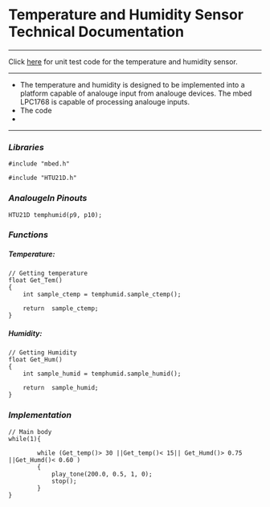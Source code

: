 # Temperature and Humidity Sensor Technical Documentation
---

Click [here](Product_Development/Software/Component_Unit_Test/temperature_and_humidity_unit_code.c) for unit test code for the temperature and humidity sensor.

---
- The temperature and humidity is designed to be implemented into a platform capable of analouge input from analouge devices. The mbed LPC1768 is capable of processing analouge inputs. 
- The code 
-
---

### _Libraries_

`#include "mbed.h"`

`#include "HTU21D.h"`


### _AnalougeIn Pinouts_

`HTU21D temphumid(p9, p10);`

### _Functions_

##### Temperature: 
```
// Getting temperature
float Get_Tem()
{
    int sample_ctemp = temphumid.sample_ctemp();

    return  sample_ctemp;
}
```
##### Humidity: 
```
// Getting Humidity
float Get_Hum()
{
    int sample_humid = temphumid.sample_humid();

    return  sample_humid;
}
```

### _Implementation_

```
// Main body
while(1){

        while (Get_temp()> 30 ||Get_temp()< 15|| Get_Humd()> 0.75 ||Get_Humd()< 0.60 )
        {
            play_tone(200.0, 0.5, 1, 0);
            stop();
        }
}
```

